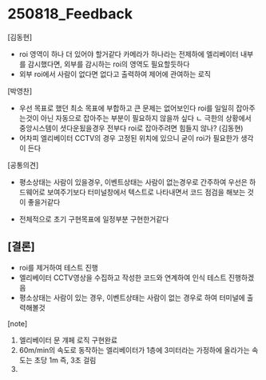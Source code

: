 # 250818_Feedback

[김동현]
- roi 영역이 하나 더 있어야 할거같다 카메라가 하나라는 전제하에 엘리베이터 내부를 감시했다면, 외부를 감시하는 roi의 영역도 필요할듯하다
- 외부 roi에서 사람이 없다면 없다고 출력하여 제어에 관여하는 로직

[박영찬]
- 우선 목표로 했던 최소 목표에 부합하고 큰 문제는 없어보인다
roi를 일일히 잡아주는것이 아닌 자동으로 잡아주는 부분이 필요하지 않을까 싶다
    ㄴ 극한의 상황에서 중앙시스템이 셧다운됬을경우 전부다 roi로 잡아주려면 힘들지 않나? (김동현)
- 어차피 엘리베이터 CCTV의 경우 고정된 위치에 있으니 굳이 roi가 필요한가 생각이 든다

[공통의견]
- 평소상태는 사람이 있을경우, 이벤트상태는 사람이 없는경우로 간주하여 우선은 하드웨어로 보여주기보다 터미널창에서 텍스트로 나타내면서 코드 점검을 해보는 것이 좋을거같다

- 전체적으로 초기 구현목표에 일정부분 구현한거같다

[결론]
------------------------------------------------
- roi를 제거하여 테스트 진행
- 엘리베이터 CCTV영상을 수집하고 작성한 코드와 연계하여 인식 테스트 진행하겠음
- 평소상태는 사람이 있는 경우, 이벤트상태는 사람이 없는 경우로 하여 터미널에 출력해볼것


[note]
1. 엘리베이터 문 걔페 로직 구현완료
2. 60m/min의 속도로 동작하는 엘리베이터가 1층에 3미터라는 가정하에 올라가는 속도는 초당 1m 즉, 3초 걸림
3. 